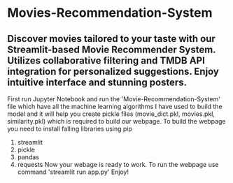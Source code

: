 # Movies-Recommendation-System
Discover movies tailored to your taste with our Streamlit-based Movie Recommender System. Utilizes collaborative filtering and TMDB API integration for personalized suggestions. Enjoy intuitive interface and stunning posters.
-----------------------------------------------------------------------------------------------------------------------------------------------------------------------
First run Jupyter Notebook and run the 'Movie-Recommendation-System' file which have all the machine learning algorithms I have used to build the model and it will help you create pickle files (movie_dict.pkl, movies.pkl, similarity.pkl) which is required to build our webpage.
To build the webpage you need to install falling libraries using pip
1. streamlit
2. pickle
3. pandas
4. requests
Now your webage is ready to work. To run the webpage use command 'streamlit run app.py'
Enjoy!
